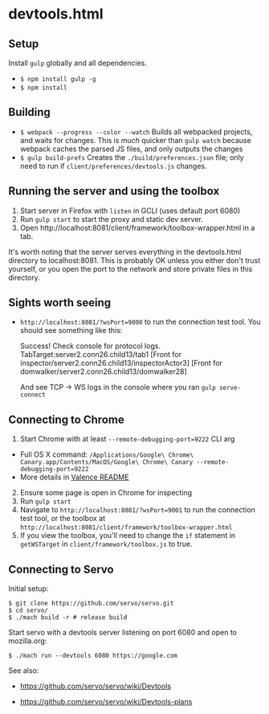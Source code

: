 # devtools.html

## Setup

Install `gulp` globally and all dependencies.

* `$ npm install gulp -g`
* `$ npm install`

## Building

* `$ webpack --progress --color --watch` Builds all webpacked projects, and
  waits for changes. This is *much* quicker than `gulp watch` because webpack
  caches the parsed JS files, and only outputs the changes
* `$ gulp build-prefs` Creates the `./build/preferences.json` file; only need
  to run if `client/preferences/devtools.js` changes.

## Running the server and using the toolbox

1. Start server in Firefox with `listen` in GCLI (uses default port 6080)
2. Run `gulp start` to start the proxy and static dev server.
3. Open http://localhost:8081/client/framework/toolbox-wrapper.html in a tab.

It's worth noting that the server serves everything in the devtools.html
directory to localhost:8081. This is probably OK unless you either don't trust
yourself, or you open the port to the network and store private files in this
directory.

## Sights worth seeing

* `http://localhost:8081/?wsPort=9000` to run the connection test tool. You
  should see something like this:

    Success!  Check console for protocol logs.
    TabTarget:server2.conn26.child13/tab1
    [Front for inspector/server2.conn26.child13/inspectorActor3]
    [Front for domwalker/server2.conn26.child13/domwalker28]

  And see TCP -> WS logs in the console where you ran `gulp serve-connect`


## Connecting to Chrome

1. Start Chrome with at least `--remote-debugging-port=9222` CLI arg
  * Full OS X command: `/Applications/Google\ Chrome\ Canary.app/Contents/MacOS/Google\ Chrome\ Canary --remote-debugging-port=9222`
  * More details in [Valence README](https://github.com/mozilla/valence/blob/master/README.md#debugging-chrome-on-desktop)
2. Ensure some page is open in Chrome for inspecting
3. Run `gulp start`
4. Navigate to `http://localhost:8081/?wsPort=9001` to run the connection test tool, or the toolbox
   at `http://localhost:8081/client/framework/toolbox-wrapper.html`
5. If you view the toolbox, you'll need to change the `if` statement in `getWSTarget` in `client/framework/toolbox.js` to true.

## Connecting to Servo

Initial setup:

```
$ git clone https://github.com/servo/servo.git
$ cd servo/
$ ./mach build -r # release build
```

Start servo with a devtools server listening on port 6080 and open to mozilla.org:

```
$ ./mach run --devtools 6080 https://google.com
```

See also:

* https://github.com/servo/servo/wiki/Devtools

* https://github.com/servo/servo/wiki/Devtools-plans
